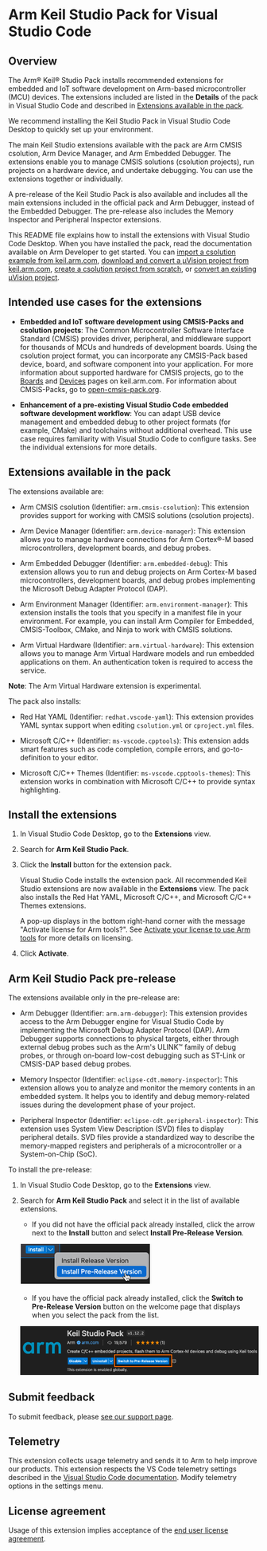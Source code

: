# Arm Keil Studio Pack for Visual Studio Code

## Overview

The Arm® Keil® Studio Pack installs recommended extensions for embedded and IoT software development on Arm-based microcontroller (MCU) devices. The extensions included are listed in the **Details** of the pack in Visual Studio Code and described in [Extensions available in the pack](#extensions-available-in-the-pack).

We recommend installing the Keil Studio Pack in Visual Studio Code Desktop to quickly set up your environment. 

The main Keil Studio extensions available with the pack are Arm CMSIS csolution, Arm Device Manager, and Arm Embedded Debugger. The extensions enable you to manage CMSIS solutions (csolution projects), run projects on a hardware device, and undertake debugging. You can use the extensions together or individually.

A pre-release of the Keil Studio Pack is also available and includes all the main extensions included in the official pack and Arm Debugger, instead of the Embedded Debugger. The pre-release also includes the Memory Inspector and Peripheral Inspector extensions.

This README file explains how to install the extensions with Visual Studio Code Desktop. When you have installed the pack, read the documentation available on Arm Developer to get started. You can [import a csolution example from keil.arm.com](https://developer.arm.com/documentation/108029/latest/Get-started-with-an-example-project/Import-a-csolution-example), [download and convert a μVision project from keil.arm.com](https://developer.arm.com/documentation/108029/latest/Get-started-with-an-example-project/Download-and-convert-a-keil-μvision-example), [create a csolution project from scratch](https://developer.arm.com/documentation/108029/latest/Arm-CMSIS-csolution-extension/Create-a-csolution-project), or [convert an existing μVision project](https://developer.arm.com/documentation/108029/latest/Arm-CMSIS-csolution-extension/Convert-a-keil-μvision-project-to-a-csolution-project).

## Intended use cases for the extensions

- **Embedded and IoT software development using CMSIS-Packs and csolution projects**: The Common Microcontroller Software Interface Standard (CMSIS) provides driver, peripheral, and middleware support for thousands of MCUs and hundreds of development boards. Using the csolution project format, you can incorporate any CMSIS-Pack based device, board, and software component into your application. For more information about supported hardware for CMSIS projects, go to the [Boards](https://www.keil.arm.com/boards/) and [Devices](https://www.keil.arm.com/devices/) pages on keil.arm.com. For information about CMSIS-Packs, go to [open-cmsis-pack.org](https://www.open-cmsis-pack.org/index.html).

- **Enhancement of a pre-existing Visual Studio Code embedded software development workflow**: You can adapt USB device management and embedded debug to other project formats (for example, CMake) and toolchains without additional overhead. This use case requires familiarity with Visual Studio Code to configure tasks. See the individual extensions for more details.

## Extensions available in the pack

The extensions available are:

- Arm CMSIS csolution (Identifier: `arm.cmsis-csolution`): This extension provides support for working with CMSIS solutions (csolution projects).

- Arm Device Manager (Identifier: `arm.device-manager`): This extension allows you to manage hardware connections for Arm Cortex®-M based microcontrollers, development boards, and debug probes.

- Arm Embedded Debugger (Identifier: `arm.embedded-debug`): This extension allows you to run and debug projects on Arm Cortex-M based microcontrollers, development boards, and debug probes implementing the Microsoft Debug Adapter Protocol (DAP).

- Arm Environment Manager (Identifier: `arm.environment-manager`): This extension installs the tools that you specify in a manifest file in your environment. For example, you can install Arm Compiler for Embedded, CMSIS-Toolbox, CMake, and Ninja to work with CMSIS solutions.

- Arm Virtual Hardware (Identifier: `arm.virtual-hardware`): This extension allows you to manage Arm Virtual Hardware models and run embedded applications on them. An authentication token is required to access the service.

**Note**: The Arm Virtual Hardware extension is experimental.

The pack also installs:

- Red Hat YAML (Identifier: `redhat.vscode-yaml`): This extension provides YAML syntax support when editing `csolution.yml` or `cproject.yml` files.

- Microsoft C/C++ (Identifier: `ms-vscode.cpptools`): This extension adds smart features such as code completion, compile errors, and go-to-definition to your editor.

- Microsoft C/C++ Themes (Identifier: `ms-vscode.cpptools-themes`): This extension works in combination with Microsoft C/C++ to provide syntax highlighting.

## Install the extensions

1. In Visual Studio Code Desktop, go to the **Extensions** view.

1. Search for **Arm Keil Studio Pack**.

1. Click the **Install** button for the extension pack.

    Visual Studio Code installs the extension pack.
    All recommended Keil Studio extensions are now available in the **Extensions** view. The pack also installs the Red Hat YAML, Microsoft C/C++, and Microsoft C/C++ Themes extensions.

    A pop-up displays in the bottom right-hand corner with the message "Activate license for Arm tools?". See [Activate your license to use Arm tools](https://developer.arm.com/documentation/108029/latest/Activate-your-license-to-use-Arm-tools) for more details on licensing.

1. Click **Activate**.

## Arm Keil Studio Pack pre-release

The extensions available only in the pre-release are:

- Arm Debugger (Identifier: `arm.arm-debugger`): This extension provides access to the Arm Debugger engine for Visual Studio Code by implementing the Microsoft Debug Adapter Protocol (DAP). Arm Debugger supports connections to physical targets, either through external debug probes such as the Arm's ULINK™ family of debug probes, or through on-board low-cost debugging such as ST-Link or CMSIS-DAP based debug probes.

- Memory Inspector (Identifier: `eclipse-cdt.memory-inspector`): This extension allows you to analyze and monitor the memory contents in an embedded system. It helps you to identify and debug memory-related issues during the development phase of your project.

- Peripheral Inspector (Identifier: `eclipse-cdt.peripheral-inspector`): This extension uses System View Description (SVD) files to display peripheral details. SVD files provide a standardized way to describe the memory-mapped registers and peripherals of a microcontroller or a System-on-Chip (SoC).

To install the pre-release:

1. In Visual Studio Code Desktop, go to the **Extensions** view.

1. Search for **Arm Keil Studio Pack** and select it in the list of available extensions. 

    - If you did not have the official pack already installed, click the arrow next to the **Install** button and select **Install Pre-Release Version**.

    ![Install pre-release version](./docs/images/install-pre-release.png)

    - If you have the official pack already installed, click the **Switch to Pre-Release Version** button on the welcome page that displays when you select the pack from the list.

    ![Switch to pre-release version](./docs/images/install-pre-release-02.png)

## Submit feedback

To submit feedback, please [see our support page](https://www.keil.arm.com/support/#:~:text=Keil%20Studio%20for%20VS%20Code).

## Telemetry

This extension collects usage telemetry and sends it to Arm to help improve our products. This extension respects the VS Code telemetry settings described in the [Visual Studio Code documentation](https://code.visualstudio.com/docs/getstarted/telemetry#_disable-telemetry-reporting). Modify telemetry options in the settings menu.

## License agreement

Usage of this extension implies acceptance of the [end user license agreement](https://www.keil.arm.com/license-agreement-extensions/). 